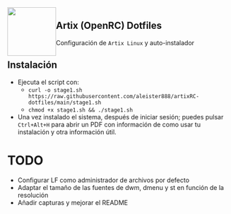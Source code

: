 <img src="https://raw.githubusercontent.com/aleister888/artixRC-dotfiles/master/assets/artix-linux.svg" align="left" height="110px" hspace="0px" vspace="0px">

## Artix (OpenRC) Dotfiles

Configuración de `Artix Linux` y auto-instalador

## Instalación

- Ejecuta el script con:
    - `curl -o stage1.sh https://raw.githubusercontent.com/aleister888/artixRC-dotfiles/main/stage1.sh`
    - `chmod +x stage1.sh && ./stage1.sh`
- Una vez instalado el sistema, después de iniciar sesión; puedes pulsar `Ctrl+Alt+H` para abrir un PDF con información de como usar tu instalación y otra información útil.

# TODO

- Configurar LF como administrador de archivos por defecto
- Adaptar el tamaño de las fuentes de dwm, dmenu y st en función de la resolución
- Añadir capturas y mejorar el README
